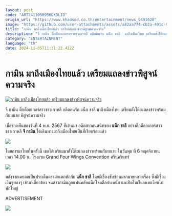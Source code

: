 ```yaml
---
layout: post
code: "ART2411050956DXDLID"
origin_url: "https://www.khaosod.co.th/entertainment/news_9491628"
image: "https://github.com/user-attachments/assets/a82aa774-cb2a-491c-97ae-d639d05054aa"
title: "กามิน มาถึงเมืองไทยแล้ว เตรียมแถลงข่าวพิสูจน์ความจริง"
description: "จี กามิน ติ๊กต็อกเกอร์สาวชาวเกาหลี อดีตคนรัก แน็ก ชาลี  มาถึงเมืองไทย เตรียมตั้งโต๊ะแถลงข่าวพร้อมกับทนาย พิสูจน์ความจริง"
category: "ENTERTAINMENT"
language: "th"
date: 2024-11-05T11:31:22.422Z
---
```


# กามิน มาถึงเมืองไทยแล้ว เตรียมแถลงข่าวพิสูจน์ความจริง

[![กามิน มาถึงเมืองไทยแล้ว เตรียมแถลงข่าวพิสูจน์ความจริง](https://www.khaosod.co.th/wpapp/uploads/2024/11/Gamin-3.jpg "กามิน มาถึงเมืองไทยแล้ว เตรียมแถลงข่าวพิสูจน์ความจริง")](https://www.khaosod.co.th/wpapp/uploads/2024/11/Gamin-3.jpg)

จี กามิน ติ๊กต็อกเกอร์สาวชาวเกาหลี อดีตคนรัก แน็ก ชาลี มาถึงเมืองไทย เตรียมตั้งโต๊ะแถลงข่าวพร้อมกับทนาย พิสูจน์ความจริง

เมื่อช่วงเย็นของวันที่ 4 พ.ย. 2567 ที่ผ่านมา อดีตสาวคนสนิทของ **แน็ก ชาลี** อย่างติ๊กต็อกเกอร์สาวชาวเกาหลี **จี กามิน** ได้เดินทางมาถึงเมืองไทยเป็นที่เรียบร้อยแล้ว

![](https://www.khaosod.co.th/wpapp/uploads/2024/11/Gamin-3-1.jpg)

โดยการมาไทยในครั้งนี้ เธอได้เตรียมมาตั้งโต๊ะแถลงข่าวพร้อมกับทนาย ในวันพุธ ที่ 6 พฤศจิกายน เวลา 14.00 น. โรงแรม Grand Four Wings Convention ศรีนครินทร์

![](https://www.khaosod.co.th/wpapp/uploads/2024/11/Screenshot-2024-11-05-165059.png)

หลังจากเคยตกเป็นประเด็นดราม่าแตกหักกับ **แน็ก ชาลี** โดยมีเรื่องซับซ้อนมากมายหลายเรื่อง ซึ่งมีเรื่องเงินๆทองๆ เข้ามาเกี่ยวข้อง จนสาวกามินถูกแฟนคลับแน็กโจมตีอย่างหนัก และปิดโซเชียลหายเงียบไปพักใหญ่

ADVERTISEMENT

![](https://www.khaosod.co.th/wpapp/uploads/2024/11/Gamin-2-1.jpg)